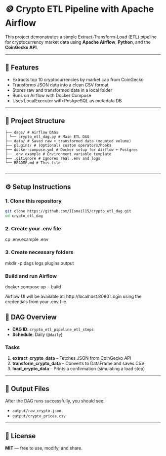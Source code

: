 # 🪙 Crypto ETL Pipeline with Apache Airflow

This project demonstrates a simple Extract-Transform-Load (ETL) pipeline for cryptocurrency market data using **Apache Airflow**, **Python**, and the **CoinGecko API**.

---

## 🚀 Features

- Extracts top 10 cryptocurrencies by market cap from CoinGecko
- Transforms JSON data into a clean CSV format
- Stores raw and transformed data in a local folder
- Runs on Airflow with Docker Compose
- Uses LocalExecutor with PostgreSQL as metadata DB

---

## 📁 Project Structure

```
├── dags/ # Airflow DAGs
│ └── crypto_etl_dag.py # Main ETL DAG
├── data/ # Saved raw + transformed data (mounted volume)
├── plugins/ # (Optional) custom operators/hooks
├── docker-compose.yml # Docker setup for Airflow + Postgres
├── .env.example # Environment variable template
├── .gitignore # Ignores real .env and logs
└── README.md # This file


```
---

## ⚙️ Setup Instructions

### 1. Clone this repository

```bash
git clone https://github.com/IIsmail15/crypto_etl_dag.git
cd crypto_etl_dag
```

 ### 2. Create your .env file

cp .env.example .env

### 3. Create necessary folders

mkdir -p dags logs plugins output 

###  Build and run Airflow

docker compose up --build

Airflow UI will be available at: http://localhost:8080
Login using the credentials from your .env file.

## 📅 DAG Overview

- **DAG ID**: `crypto_etl_pipeline_etl_steps`
- **Schedule**: Daily (`@daily`)

### Tasks

1. **extract_crypto_data** – Fetches JSON from CoinGecko API  
2. **transform_crypto_data** – Converts to DataFrame and saves CSV  
3. **load_crypto_data** – Prints a confirmation (simulating a load step)

---

## 📂 Output Files

After the DAG runs successfully, you should see:

- `output/raw_crypto.json`
- `output/crypto_prices.csv`

---

## 📜 License

**MIT** — free to use, modify, and share.